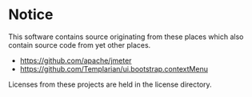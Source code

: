 # Notice

This software contains source originating from these places which also contain source code from yet other places.
* https://github.com/apache/jmeter
* https://github.com/Templarian/ui.bootstrap.contextMenu

Licenses from these projects are held in the license directory.
